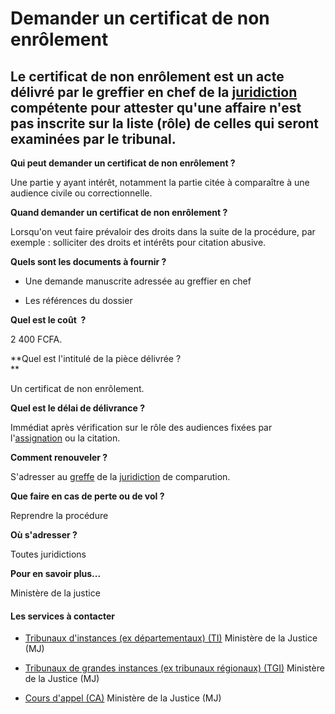 # Demander un certificat de non enrôlement

Le certificat de non enrôlement est un acte délivré par le greffier en chef de la [juridiction](../../../services/juridiction.md) compétente pour attester qu'une affaire n'est pas inscrite sur la liste (rôle) de celles qui seront examinées par le tribunal.
----------------------------------------------------------------------------------------------------------------------------------------------------------------------------------------------------------------------------------------------------------------

**Qui peut demander un certificat de non enrôlement ?**

Une partie y ayant intérêt, notamment la partie citée à comparaître à une audience civile ou correctionnelle.  

**Quand demander un certificat de non enrôlement ?**

Lorsqu'on veut faire prévaloir des droits dans la suite de la procédure, par exemple : solliciter des droits et intérêts pour citation abusive.  

**Quels sont les documents à fournir ?**

*   Une demande manuscrite adressée au greffier en chef  
    
*   Les références du dossier  
    

**Quel est le coût  ?**

2 400 FCFA.  

**Quel est l'intitulé de la pièce délivrée ?  
**

Un certificat de non enrôlement.

**Quel est le délai de délivrance ?**

Immédiat après vérification sur le rôle des audiences fixées par l'[assignation](../../../services/assignation.md) ou la citation.  

**Comment renouveler ?**

S'adresser au [greffe](../../../services/greffe.md) de la [juridiction](../../../services/juridiction.md) de comparution.

**Que faire en cas de perte ou de vol ?**

Reprendre la procédure  

**Où s'adresser ?**

Toutes juridictions

**Pour en savoir plus...**

Ministère de la justice

#### Les services à contacter

*   [Tribunaux d'instances (ex départementaux) (TI)](../../../services/tribunaux-dinstances-ex-departementaux-ti.md) Ministère de la Justice (MJ)  
    
*   [Tribunaux de grandes instances (ex tribunaux régionaux) (TGI)](../../../services/tribunaux-de-grandes-instances-ex-tribunaux-regionaux-tgi.md) Ministère de la Justice (MJ)  
    
*   [Cours d'appel (CA)](../../../services/cours-dappel-ca.md) Ministère de la Justice (MJ)